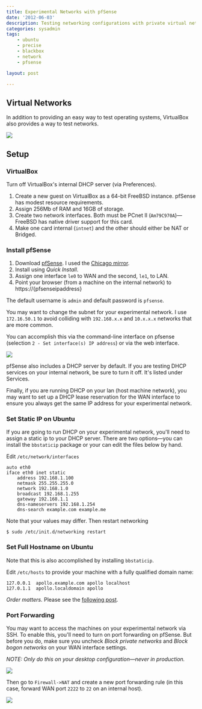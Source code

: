 ```yaml
---
title: Experimental Networks with pfSense
date: '2012-06-03'
description: Testing networking configurations with private virtual networks
categories: sysadmin
tags: 
    - ubuntu
    - precise
    - blackbox
    - network
    - pfsense

layout: post

---
```


## Virtual Networks

In addition to providing an easy way to test operating systems, VirtualBox also provides a way to test networks.

<img src="{{paths.media}}/pfsense-virtual-network.png"/>

## Setup

### VirtualBox

Turn off VirtualBox's internal DHCP server (via Preferences).

1. Create a new guest on VirtualBox as a 64-bit FreeBSD instance. pfSense has modest resource requirements.
2. Assign 256Mb of RAM and 16GB of storage.
3. Create two network interfaces. Both must be PCnet II (`Am79C970A`)&mdash;FreeBSD has native driver support for this card.
4. Make one card internal (`intnet`) and the other should either be NAT or Bridged.

### Install pfSense

1. Download [pfSense](http://pfsense.org). I used the [Chicago mirror](http://files.chi.pfsense.org/mirror/downloads/).
2. Install using _Quick Install_.
3. Assign one interface `le0` to WAN and the second, `le1`, to LAN.
4. Point your browser (from a machine on the internal network) to https://{pfsenseipaddress}

The default username is `admin` and default password is `pfsense`.

You may want to change the subnet for your experimental network. I use `172.16.50.1` to avoid colliding with `192.168.x.x` and `10.x.x.x` networks that are more common.

You can accomplish this via the command-line interface on pfsense (selection `2 - Set interface(s) IP address`) or via the web interface.

<img src="{{paths.media}}/pfsense-172.png"/>

pfSense also includes a DHCP server by default. If you are testing DHCP services on your internal network, be sure to turn it off. It's listed under Services.

Finally, if you are running DHCP on your lan (host machine network), you may want to set up a DHCP lease reservation for the WAN interface to ensure you always get the same IP address for your experimental network.

### Set Static IP on Ubuntu

If you are going to run DHCP on your experimental network, you'll need to assign a static ip to your DHCP server. There are two options&mdash;you can install the `bbstaticip` package or your can edit the files below by hand.

Edit `/etc/network/interfaces`

	auto eth0
	iface eth0 inet static
	    address 192.168.1.100
	    netmask 255.255.255.0
	    network 192.168.1.0
	    broadcast 192.168.1.255
	    gateway 192.168.1.1
	    dns-nameservers 192.168.1.254
	    dns-search example.com example.me

Note that your values may differ. Then restart networking

	$ sudo /etc/init.d/networking restart

### Set Full Hostname on Ubuntu

Note that this is also accomplished by installing `bbstaticip`.

Edit `/etc/hosts` to provide your machine with a fully qualified domain name:

	127.0.0.1  apollo.example.com apollo localhost
	127.0.1.1  apollo.localdomain apollo

_Order matters._ Please see the [following post](/sysadmin/machine-names).

### Port Forwarding

You may want to access the machines on your experimental network via SSH. To enable this, you'll need to turn on port forwarding on pfSense. But before you do, make sure you uncheck _Block private networks_ and _Block bogon networks_ on your WAN interface settings. 

_NOTE: Only do this on your desktop configuration&mdash;never in production._

<img src="{{paths.media}}/pfsense-private-networks.png"/>

Then go to `Firewall->NAT` and create a new port forwarding rule (in this case, forward WAN port `2222` to `22` on an internal host).

<img src="{{paths.media}}/pfsense-port-forward.png"/>